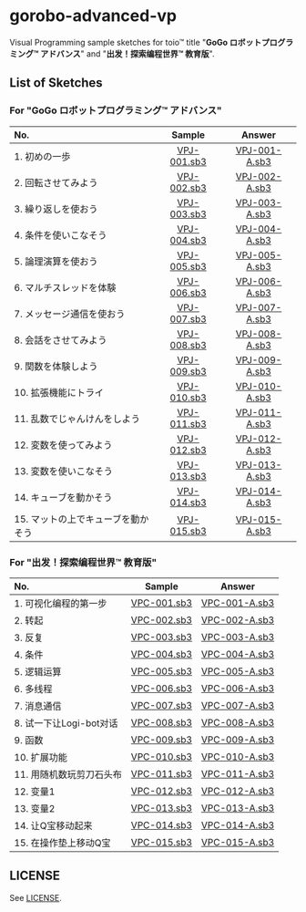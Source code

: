 # gorobo-advanced-vp

Visual Programming sample sketches for toio™ title "**GoGo ロボットプログラミング™ アドバンス**" and "**出发！探索编程世界™ 教育版**".

## List of Sketches

### For "GoGo ロボットプログラミング™ アドバンス"

|  No.  |  Sample  |  Answer  |
| :--- | :---: | :---: |
|  1. 初めの一歩  |  [VPJ-001.sb3](https://toio.github.io/toio-visual-programming/beta/?project=https://toio.github.io/gorobo-advanced-vp/sketch/JP/sample/VPJ-001.sb3)  |  [VPJ-001-A.sb3](https://toio.github.io/toio-visual-programming/beta/?project=https://toio.github.io/gorobo-advanced-vp/sketch/JP/answer/VPJ-001-A.sb3)  |
|  2. 回転させてみよう  |  [VPJ-002.sb3](https://toio.github.io/toio-visual-programming/beta/?project=https://toio.github.io/gorobo-advanced-vp/sketch/JP/sample/VPJ-002.sb3)  |  [VPJ-002-A.sb3](https://toio.github.io/toio-visual-programming/beta/?project=https://toio.github.io/gorobo-advanced-vp/sketch/JP/answer/VPJ-002-A.sb3)  |
|  3. 繰り返しを使おう  |  [VPJ-003.sb3](https://toio.github.io/toio-visual-programming/beta/?project=https://toio.github.io/gorobo-advanced-vp/sketch/JP/sample/VPJ-003.sb3)  |  [VPJ-003-A.sb3](https://toio.github.io/toio-visual-programming/beta/?project=https://toio.github.io/gorobo-advanced-vp/sketch/JP/answer/VPJ-003-A.sb3)  |
|  4. 条件を使いこなそう  |  [VPJ-004.sb3](https://toio.github.io/toio-visual-programming/beta/?project=https://toio.github.io/gorobo-advanced-vp/sketch/JP/sample/VPJ-004.sb3)  |  [VPJ-004-A.sb3](https://toio.github.io/toio-visual-programming/beta/?project=https://toio.github.io/gorobo-advanced-vp/sketch/JP/answer/VPJ-004-A.sb3)  |
|  5. 論理演算を使おう  |  [VPJ-005.sb3](https://toio.github.io/toio-visual-programming/beta/?project=https://toio.github.io/gorobo-advanced-vp/sketch/JP/sample/VPJ-005.sb3)  |  [VPJ-005-A.sb3](https://toio.github.io/toio-visual-programming/beta/?project=https://toio.github.io/gorobo-advanced-vp/sketch/JP/answer/VPJ-005-A.sb3)  |
|  6. マルチスレッドを体験  |  [VPJ-006.sb3](https://toio.github.io/toio-visual-programming/beta/?project=https://toio.github.io/gorobo-advanced-vp/sketch/JP/sample/VPJ-006.sb3)  |  [VPJ-006-A.sb3](https://toio.github.io/toio-visual-programming/beta/?project=https://toio.github.io/gorobo-advanced-vp/sketch/JP/answer/VPJ-006-A.sb3)  |
|  7. メッセージ通信を使おう  |  [VPJ-007.sb3](https://toio.github.io/toio-visual-programming/beta/?project=https://toio.github.io/gorobo-advanced-vp/sketch/JP/sample/VPJ-007.sb3)  |  [VPJ-007-A.sb3](https://toio.github.io/toio-visual-programming/beta/?project=https://toio.github.io/gorobo-advanced-vp/sketch/JP/answer/VPJ-007-A.sb3)  |
|  8. 会話をさせてみよう  |  [VPJ-008.sb3](https://toio.github.io/toio-visual-programming/beta/?project=https://toio.github.io/gorobo-advanced-vp/sketch/JP/sample/VPJ-008.sb3)  |  [VPJ-008-A.sb3](https://toio.github.io/toio-visual-programming/beta/?project=https://toio.github.io/gorobo-advanced-vp/sketch/JP/answer/VPJ-008-A.sb3)  |
|  9. 関数を体験しよう  |  [VPJ-009.sb3](https://toio.github.io/toio-visual-programming/beta/?project=https://toio.github.io/gorobo-advanced-vp/sketch/JP/sample/VPJ-009.sb3)  |  [VPJ-009-A.sb3](https://toio.github.io/toio-visual-programming/beta/?project=https://toio.github.io/gorobo-advanced-vp/sketch/JP/answer/VPJ-009-A.sb3)  |
|  10. 拡張機能にトライ  |  [VPJ-010.sb3](https://toio.github.io/toio-visual-programming/beta/?project=https://toio.github.io/gorobo-advanced-vp/sketch/JP/sample/VPJ-010.sb3)  |  [VPJ-010-A.sb3](https://toio.github.io/toio-visual-programming/beta/?project=https://toio.github.io/gorobo-advanced-vp/sketch/JP/answer/VPJ-010-A.sb3)  |
|  11. 乱数でじゃんけんをしよう  |  [VPJ-011.sb3](https://toio.github.io/toio-visual-programming/beta/?project=https://toio.github.io/gorobo-advanced-vp/sketch/JP/sample/VPJ-011.sb3)  |  [VPJ-011-A.sb3](https://toio.github.io/toio-visual-programming/beta/?project=https://toio.github.io/gorobo-advanced-vp/sketch/JP/answer/VPJ-011-A.sb3)  |
|  12. 変数を使ってみよう  |  [VPJ-012.sb3](https://toio.github.io/toio-visual-programming/beta/?project=https://toio.github.io/gorobo-advanced-vp/sketch/JP/sample/VPJ-012.sb3)  |  [VPJ-012-A.sb3](https://toio.github.io/toio-visual-programming/beta/?project=https://toio.github.io/gorobo-advanced-vp/sketch/JP/answer/VPJ-012-A.sb3)  |
|  13. 変数を使いこなそう  |  [VPJ-013.sb3](https://toio.github.io/toio-visual-programming/beta/?project=https://toio.github.io/gorobo-advanced-vp/sketch/JP/sample/VPJ-013.sb3)  |  [VPJ-013-A.sb3](https://toio.github.io/toio-visual-programming/beta/?project=https://toio.github.io/gorobo-advanced-vp/sketch/JP/answer/VPJ-013-A.sb3)  |
|  14. キューブを動かそう  |  [VPJ-014.sb3](https://toio.github.io/toio-visual-programming/beta/?project=https://toio.github.io/gorobo-advanced-vp/sketch/JP/sample/VPJ-014.sb3)  |  [VPJ-014-A.sb3](https://toio.github.io/toio-visual-programming/beta/?project=https://toio.github.io/gorobo-advanced-vp/sketch/JP/answer/VPJ-014-A.sb3)  |
|  15. マットの上でキューブを動かそう  |  [VPJ-015.sb3](https://toio.github.io/toio-visual-programming/beta/?project=https://toio.github.io/gorobo-advanced-vp/sketch/JP/sample/VPJ-015.sb3)  |  [VPJ-015-A.sb3](https://toio.github.io/toio-visual-programming/beta/?project=https://toio.github.io/gorobo-advanced-vp/sketch/JP/answer/VPJ-015-A.sb3)  |

### For "出发！探索编程世界™ 教育版"


|  No.  |  Sample  |  Answer  |
| :--- | :---: | :---: |
|  1. 可视化编程的第一步  |  [VPC-001.sb3](https://toio.github.io/toio-visual-programming/beta/?project=https://toio.github.io/gorobo-advanced-vp/sketch/CN/sample/VPC-001.sb3)  |  [VPC-001-A.sb3](https://toio.github.io/toio-visual-programming/beta/?project=https://toio.github.io/gorobo-advanced-vp/sketch/CN/answer/VPC-001-A.sb3)  |
|  2. 转起  |  [VPC-002.sb3](https://toio.github.io/toio-visual-programming/beta/?project=https://toio.github.io/gorobo-advanced-vp/sketch/CN/sample/VPC-002.sb3)  |  [VPC-002-A.sb3](https://toio.github.io/toio-visual-programming/beta/?project=https://toio.github.io/gorobo-advanced-vp/sketch/CN/answer/VPC-002-A.sb3)  |
|  3. 反复  |  [VPC-003.sb3](https://toio.github.io/toio-visual-programming/beta/?project=https://toio.github.io/gorobo-advanced-vp/sketch/CN/sample/VPC-003.sb3)  |  [VPC-003-A.sb3](https://toio.github.io/toio-visual-programming/beta/?project=https://toio.github.io/gorobo-advanced-vp/sketch/CN/answer/VPC-003-A.sb3)  |
|  4. 条件  |  [VPC-004.sb3](https://toio.github.io/toio-visual-programming/beta/?project=https://toio.github.io/gorobo-advanced-vp/sketch/CN/sample/VPC-004.sb3)  |  [VPC-004-A.sb3](https://toio.github.io/toio-visual-programming/beta/?project=https://toio.github.io/gorobo-advanced-vp/sketch/CN/answer/VPC-004-A.sb3)  |
|  5. 逻辑运算  |  [VPC-005.sb3](https://toio.github.io/toio-visual-programming/beta/?project=https://toio.github.io/gorobo-advanced-vp/sketch/CN/sample/VPC-005.sb3)  |  [VPC-005-A.sb3](https://toio.github.io/toio-visual-programming/beta/?project=https://toio.github.io/gorobo-advanced-vp/sketch/CN/answer/VPC-005-A.sb3)  |
|  6. 多线程  |  [VPC-006.sb3](https://toio.github.io/toio-visual-programming/beta/?project=https://toio.github.io/gorobo-advanced-vp/sketch/CN/sample/VPC-006.sb3)  |  [VPC-006-A.sb3](https://toio.github.io/toio-visual-programming/beta/?project=https://toio.github.io/gorobo-advanced-vp/sketch/CN/answer/VPC-006-A.sb3)  |
|  7. 消息通信  |  [VPC-007.sb3](https://toio.github.io/toio-visual-programming/beta/?project=https://toio.github.io/gorobo-advanced-vp/sketch/CN/sample/VPC-007.sb3)  |  [VPC-007-A.sb3](https://toio.github.io/toio-visual-programming/beta/?project=https://toio.github.io/gorobo-advanced-vp/sketch/CN/answer/VPC-007-A.sb3)  |
|  8. 试一下让Logi-bot对话  |  [VPC-008.sb3](https://toio.github.io/toio-visual-programming/beta/?project=https://toio.github.io/gorobo-advanced-vp/sketch/CN/sample/VPC-008.sb3)  |  [VPC-008-A.sb3](https://toio.github.io/toio-visual-programming/beta/?project=https://toio.github.io/gorobo-advanced-vp/sketch/CN/answer/VPC-008-A.sb3)  |
|  9. 函数  |  [VPC-009.sb3](https://toio.github.io/toio-visual-programming/beta/?project=https://toio.github.io/gorobo-advanced-vp/sketch/CN/sample/VPC-009.sb3)  |  [VPC-009-A.sb3](https://toio.github.io/toio-visual-programming/beta/?project=https://toio.github.io/gorobo-advanced-vp/sketch/CN/answer/VPC-009-A.sb3)  |
|  10. 扩展功能  |  [VPC-010.sb3](https://toio.github.io/toio-visual-programming/beta/?project=https://toio.github.io/gorobo-advanced-vp/sketch/CN/sample/VPC-010.sb3)  |  [VPC-010-A.sb3](https://toio.github.io/toio-visual-programming/beta/?project=https://toio.github.io/gorobo-advanced-vp/sketch/CN/answer/VPC-010-A.sb3)  |
|  11. 用随机数玩剪刀石头布  |  [VPC-011.sb3](https://toio.github.io/toio-visual-programming/beta/?project=https://toio.github.io/gorobo-advanced-vp/sketch/CN/sample/VPC-011.sb3)  |  [VPC-011-A.sb3](https://toio.github.io/toio-visual-programming/beta/?project=https://toio.github.io/gorobo-advanced-vp/sketch/CN/answer/VPC-011-A.sb3)  |
|  12. 变量1  |  [VPC-012.sb3](https://toio.github.io/toio-visual-programming/beta/?project=https://toio.github.io/gorobo-advanced-vp/sketch/CN/sample/VPC-012.sb3)  |  [VPC-012-A.sb3](https://toio.github.io/toio-visual-programming/beta/?project=https://toio.github.io/gorobo-advanced-vp/sketch/CN/answer/VPC-012-A.sb3)  |
|  13. 变量2  |  [VPC-013.sb3](https://toio.github.io/toio-visual-programming/beta/?project=https://toio.github.io/gorobo-advanced-vp/sketch/CN/sample/VPC-013.sb3)  |  [VPC-013-A.sb3](https://toio.github.io/toio-visual-programming/beta/?project=https://toio.github.io/gorobo-advanced-vp/sketch/CN/answer/VPC-013-A.sb3)  |
|  14. 让Q宝移动起来  |  [VPC-014.sb3](https://toio.github.io/toio-visual-programming/beta/?project=https://toio.github.io/gorobo-advanced-vp/sketch/CN/sample/VPC-014.sb3)  |  [VPC-014-A.sb3](https://toio.github.io/toio-visual-programming/beta/?project=https://toio.github.io/gorobo-advanced-vp/sketch/CN/answer/VPC-014-A.sb3)  |
|  15. 在操作垫上移动Q宝  |  [VPC-015.sb3](https://toio.github.io/toio-visual-programming/beta/?project=https://toio.github.io/gorobo-advanced-vp/sketch/CN/sample/VPC-015.sb3)  |  [VPC-015-A.sb3](https://toio.github.io/toio-visual-programming/beta/?project=https://toio.github.io/gorobo-advanced-vp/sketch/CN/answer/VPC-015-A.sb3)  |


## LICENSE

See [LICENSE](./LICENSE).